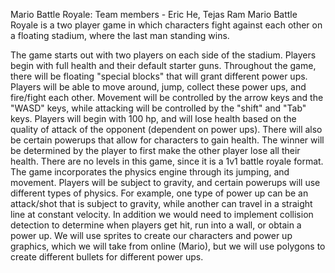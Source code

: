 Mario Battle Royale:
Team members - Eric He, Tejas Ram
Mario Battle Royale is a two player game in which characters fight against each other on a floating stadium, where the last man standing wins.


The game starts out with two players on each side of the stadium. Players begin with full health and their default starter guns. Throughout the game, there will be floating "special blocks" that will grant different power ups. Players will be able to move around, jump, collect these power ups, and fire/fight each other. Movement will be controlled by the arrow keys and the "WASD" keys, while attacking will be controlled by the "shift" and "Tab" keys. Players will begin with 100 hp, and will lose health based on the quality of attack of the opponent (dependent on power ups). There will also be certain powerups that allow for characters to gain health. The winner will be determined by the player to first make the other player lose all their health. There are no levels in this game, since it is a 1v1 battle royale format. The game incorporates the physics engine through its jumping, and movement. Players will be subject to gravity, and certain powerups will use different types of physics. For example, one type of power up can be an attack/shot that is subject to gravity, while another can travel in a straight line at constant velocity. In addition we would need to implement collision detection to determine when players get hit, run into a wall, or obtain a power up. We will use sprites to create our characters and power up graphics, which we will take from online (Mario), but we will use polygons to create different bullets for different power ups. 
